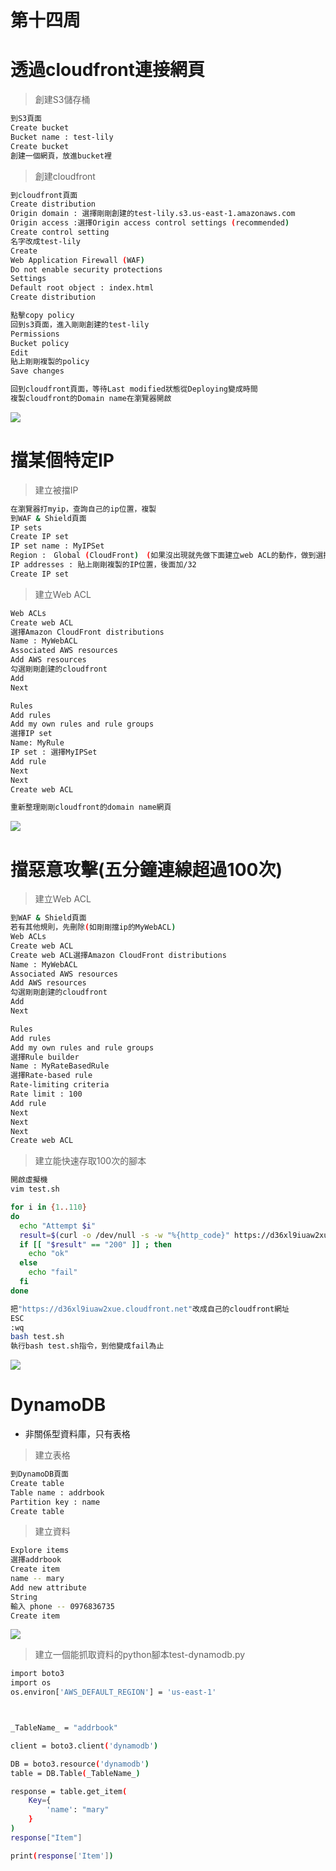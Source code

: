 # 第十四周
# 透過cloudfront連接網頁
> 創建S3儲存桶
```sh
到S3頁面
Create bucket
Bucket name : test-lily
Create bucket
創建一個網頁，放進bucket裡
```
> 創建cloudfront
```sh
到cloudfront頁面
Create distribution
Origin domain : 選擇剛剛創建的test-lily.s3.us-east-1.amazonaws.com
Origin access :選擇Origin access control settings (recommended)
Create control setting
名字改成test-lily
Create
Web Application Firewall (WAF) 
Do not enable security protections
Settings
Default root object : index.html
Create distribution

點擊copy policy
回到s3頁面，進入剛剛創建的test-lily
Permissions
Bucket policy
Edit
貼上剛剛複製的policy
Save changes

回到cloudfront頁面，等待Last modified狀態從Deploying變成時間
複製cloudfront的Domain name在瀏覽器開啟
```
<img src="../pic/1219.png">

# 擋某個特定IP
> 建立被擋IP
```sh
在瀏覽器打myip，查詢自己的ip位置，複製
到WAF & Shield頁面
IP sets
Create IP set
IP set name : MyIPSet
Region :　Global (CloudFront)　(如果沒出現就先做下面建立web ACL的動作，做到選擇Ip Set再回來設置)
IP addresses : 貼上剛剛複製的IP位置，後面加/32
Create IP set
```

> 建立Web ACL
```sh
Web ACLs
Create web ACL
選擇Amazon CloudFront distributions
Name : MyWebACL
Associated AWS resources
Add AWS resources
勾選剛剛創建的cloudfront
Add
Next

Rules
Add rules
Add my own rules and rule groups
選擇IP set
Name: MyRule
IP set : 選擇MyIPSet
Add rule
Next
Next
Create web ACL

重新整理剛剛cloudfront的domain name網頁
```
<img src="../pic/1219-1.png">

# 擋惡意攻擊(五分鐘連線超過100次)
> 建立Web ACL
```sh
到WAF & Shield頁面
若有其他規則，先刪除(如剛剛擋ip的MyWebACL)
Web ACLs
Create web ACL
Create web ACL選擇Amazon CloudFront distributions
Name : MyWebACL
Associated AWS resources 
Add AWS resources
勾選剛剛創建的cloudfront
Add
Next

Rules
Add rules
Add my own rules and rule groups
選擇Rule builder
Name : MyRateBasedRule
選擇Rate-based rule
Rate-limiting criteria
Rate limit : 100
Add rule
Next
Next
Next
Create web ACL
```
> 建立能快速存取100次的腳本
```sh
開啟虛擬機
vim test.sh

for i in {1..110}
do
  echo "Attempt $i"
  result=$(curl -o /dev/null -s -w "%{http_code}" https://d36xl9iuaw2xue.cloudfront.net/)
  if [[ "$result" == "200" ]] ; then
    echo "ok"
  else
    echo "fail"
  fi
done

把"https://d36xl9iuaw2xue.cloudfront.net"改成自己的cloudfront網址
ESC
:wq
bash test.sh
執行bash test.sh指令，到他變成fail為止
```
<img src="../pic/1219-2.png">

# DynamoDB
* 非關係型資料庫，只有表格
> 建立表格
```sh
到DynamoDB頁面
Create table
Table name : addrbook
Partition key : name
Create table
```
> 建立資料
```sh
Explore items
選擇addrbook
Create item
name -- mary
Add new attribute
String
輸入 phone -- 0976836735
Create item
```
<img src="../pic/1219-3.png">

> 建立一個能抓取資料的python腳本test-dynamodb.py
```sh
import boto3
import os
os.environ['AWS_DEFAULT_REGION'] = 'us-east-1'



_TableName_ = "addrbook"

client = boto3.client('dynamodb')

DB = boto3.resource('dynamodb')
table = DB.Table(_TableName_)

response = table.get_item(
    Key={
        'name': "mary"
    }
)
response["Item"]

print(response['Item'])
```
